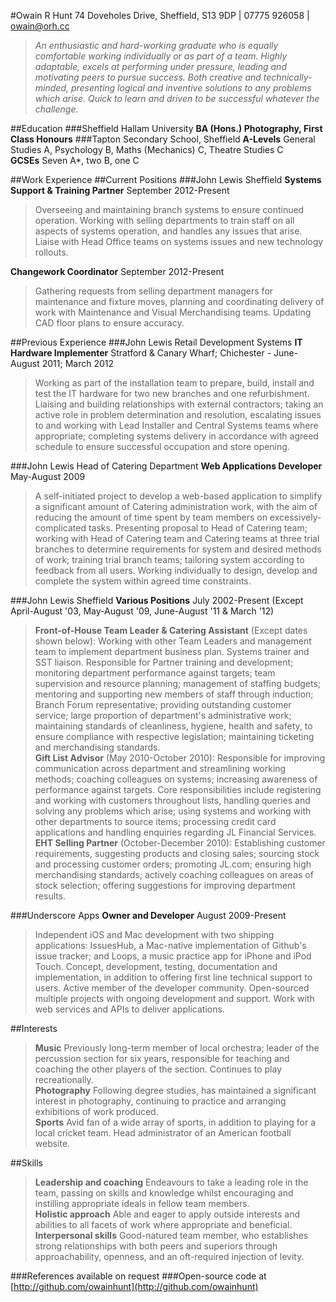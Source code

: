 #Owain R Hunt
74 Doveholes Drive, Sheffield, S13 9DP | 07775 926058 | owain@orh.cc 
>*An enthusiastic and hard-working graduate who is equally comfortable working individually or as part of a team. Highly adaptable, excels at performing under pressure, leading and motivating peers to pursue success. Both creative and technically-minded, presenting logical and inventive solutions to any problems which arise. Quick to learn and driven to be successful whatever the challenge.*

##Education
###Sheffield Hallam University
**BA (Hons.) Photography, First Class Honours**
###Tapton Secondary School, Sheffield
**A-Levels** General Studies A, Psychology B, Maths (Mechanics) C, Theatre Studies C  
**GCSEs** Seven A*, two B, one C

##Work Experience
##Current Positions
###John Lewis Sheffield
**Systems Support & Training Partner** September 2012-Present
>Overseeing and maintaining branch systems to ensure continued operation. Working with selling departments to train staff on all aspects of systems operation, and handles any issues that arise. Liaise with Head Office teams on systems issues and new technology rollouts.

**Changework Coordinator** September 2012-Present
>Gathering requests from selling department managers for maintenance and fixture moves, planning and coordinating delivery of work with Maintenance and Visual Merchandising teams. Updating CAD floor plans to ensure accuracy.

##Previous Experience
###John Lewis Retail Development Systems
**IT Hardware Implementer** Stratford & Canary Wharf; Chichester - June-August 2011; March 2012  
>Working as part of the installation team to prepare, build, install and test the IT hardware for two new branches and one refurbishment. Liaising and building relationships with external contractors; taking an active role in problem determination and resolution, escalating issues to and working with Lead Installer and Central Systems teams where appropriate; completing systems delivery in accordance with agreed schedule to ensure successful occupation and store opening.

###John Lewis Head of Catering Department
**Web Applications Developer** May-August 2009  
>A self-initiated project to develop a web-based application to simplify a significant amount of Catering administration work, with the aim of reducing the amount of time spent by team members on excessively-complicated tasks. Presenting proposal to Head of Catering team; working with Head of Catering team and Catering teams at three trial branches to determine requirements for system and desired methods of work; training trial branch teams; tailoring system according to feedback from all users. Working individually to design, develop and complete the system within agreed time constraints. 

###John Lewis Sheffield
**Various Positions** July 2002-Present (Except April-August '03, May-August '09, June-August '11 & March '12)  
>**Front-of-House Team Leader & Catering Assistant** (Except dates shown below): Working with other Team Leaders and management team to implement department business plan. Systems trainer and SST liaison. Responsible for Partner training and development; monitoring department performance against targets; team supervision and resource planning; management of staffing budgets; mentoring and supporting new members of staff through induction; Branch Forum representative; providing outstanding customer service; large proportion of department's administrative work; maintaining standards of cleanliness, hygiene, health and safety, to ensure compliance with respective legislation; maintaining ticketing and merchandising standards.  
>**Gift List Advisor** (May 2010-October 2010): Responsible for improving communication across department and streamlining working methods; coaching colleagues on systems; increasing awareness of performance against targets. Core responsibilities include registering and working with customers throughout lists, handling queries and solving any problems which arise; using systems and working with other departments to source items; processing credit card applications and handling enquiries regarding JL Financial Services.  
>**EHT Selling Partner** (October-December 2010): Establishing customer requirements, suggesting products and closing sales; sourcing stock and processing customer orders; promoting JL.com; ensuring high merchandising standards; actively coaching colleagues on areas of stock selection; offering suggestions for improving department results.  

###Underscore Apps
**Owner and Developer** August 2009-Present  
>Independent iOS and Mac development with two shipping applications: IssuesHub, a Mac-native implementation of Github's issue tracker; and Loops, a music practice app for iPhone and iPod Touch. Concept, development, testing, documentation and implementation, in addition to offering first line technical support to users. Active member of the developer community. Open-sourced multiple projects with ongoing development and support. Work with web services and APIs to deliver applications.

##Interests
>**Music** Previously long-term member of local orchestra; leader of the percussion section for six years, responsible for teaching and coaching the other players of the section. Continues to play recreationally.  
**Photography** Following degree studies, has maintained a significant interest in photography, continuing to practice and arranging exhibitions of work produced.  
**Sports** Avid fan of a wide array of sports, in addition to playing for a local cricket team. Head administrator of an American football website.

##Skills
>**Leadership and coaching** Endeavours to take a leading role in the team, passing on skills and knowledge whilst encouraging and instilling appropriate ideals in fellow team members.  
**Holistic approach** Able and eager to apply outside interests and abilities to all facets of work where appropriate and beneficial.  
**Interpersonal skills** Good-natured team member, who establishes strong relationships with both peers and superiors through approachability, openness, and an oft-required injection of levity.  

###References available on request
###Open-source code at [http://github.com/owainhunt](http://github.com/owainhunt)




